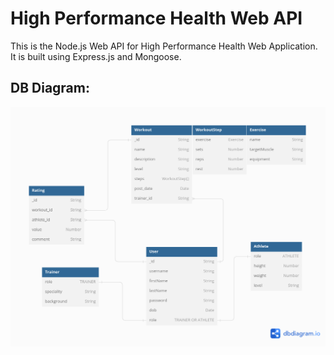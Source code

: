 # High Performance Health Web API

This is the Node.js Web API for High Performance Health Web Application. It is built using Express.js and Mongoose.

## DB Diagram:
![](./assets/images/db_diagram.png)